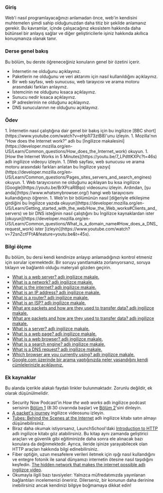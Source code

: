 ### Giriş

Web'i nasıl programlayacağınızı anlamadan önce, web'in kendisini muhtemelen şimdi sahip olduğunuzdan daha titiz bir şekilde anlamanız gerekir. Bu kavramlar, içinde çalışacağınız ekosistem hakkında daha bütünsel bir anlayış sağlar ve diğer geliştiricilerle işiniz hakkında akıllıca konuşmanıza olanak tanır.

### Derse genel bakış

Bu bölüm, bu derste öğreneceğiniz konuların genel bir özetini içerir.

- İnternetin ne olduğunu açıklayınız.
- Paketlerin ne olduğunu ve veri aktarımı için nasıl kullanıldığını açıklayınız.
- Bir web sayfası, web sunucusu, web tarayıcısı ve arama motoru arasındaki farkları anlayınız.
- İstemcinin ne olduğunu kısaca açıklayınız.
- Sunucu nedir kısaca açıklayınız.
- IP adreslerinin ne olduğunu açıklayınız.
- DNS sunucularının ne olduğunu açıklayınız.

### Ödev

<div class="lesson-content__panel" markdown="1">
  1. İnternetin nasıl çalıştığına dair genel bir bakış için bu ingilizce [BBC short](https://www.youtube.com/watch?v=eHp1l73ztB8)'unu izleyin.  
  1. Mozilla'nın "How does the Internet work?" adlı bu [İngilizce makalesini](https://developer.mozilla.org/en-US/Learn/Common_questions/How_does_the_Internet_work) okuyun.  
  1. [How the Internet Works in 5 Minutes](https://youtu.be/7_LPdttKXPc?t=46s) adlı ingilizce videoyu izleyin.  
  1. [Web sayfası, web sunucusu ve arama motoru arasındaki farkları anlatan bu İngilizce yazıyı](https://developer.mozilla.org/en-US/Learn/Common_questions/Pages_sites_servers_and_search_engines) okuyun.  
  1. Web tarayıcısının ne olduğunu açıklayan bu kısa ingilizce [Google](https://youtu.be/BrXPcaRlBqo) videosunu izleyin. Ardından, [şu anda](https://www.whatsmybrowser.org/) hangi web tarayıcısını kullandığınızı öğrenin.  
  1. Web'in bir bölümünün nasıl [diğeriyle etkileşime girdiğini bu İngilizce yazıda okuyun](https://developer.mozilla.org/en-US/Learn/Getting_started_with_the_web/How_the_Web_works#Clients_and_servers) ve bir DNS isteğinin nasıl çalıştığını bu İngilizce kaynaklardan ister [okuyun](https://developer.mozilla.org/en-US/Learn/Common_questions/What_is_a_domain_name#How_does_a_DNS_request_work) ister [izleyin](https://www.youtube.com/watch?v=72snZctFFtA&feature=youtu.be&t=45s).  
</div>

### Bilgi ölçme

Bu bölüm, bu dersi kendi kendinize anlayıp anlamadığınızı kontrol etmeniz için sorular içermektedir. Bir soruyu yanıtlamakta zorlanıyorsanız, soruya tıklayın ve bağlantılı olduğu materyali gözden geçirin.

- [What is a web server? adlı ingilizce makale.](https://developer.mozilla.org/en-US/docs/Learn/Common_questions/Pages_sites_servers_and_search_engines)
- [What is a network? adlı ingilizce makale.](https://developer.mozilla.org/en-US/docs/Learn/Common_questions/How_does_the_Internet_work)
- [What is the internet? adlı ingilizce makale.](https://www.youtube.com/watch?v=7_LPdttKXPc&t=46s)
- [What is an IP address? adlı ingilizce makale.](https://developer.mozilla.org/en-US/docs/Learn/Common_questions/How_does_the_Internet_work)
- [What is a router? adlı ingilizce makale.](https://developer.mozilla.org/en-US/docs/Learn/Common_questions/How_does_the_Internet_work)
- [What is an ISP? adlı ingilizce makale.](https://developer.mozilla.org/en-US/docs/Learn/Common_questions/How_does_the_Internet_work)
- [What are packets and how are they used to transfer data? adlı ingilizce makale.](https://developer.mozilla.org/en-US/docs/Learn/Getting_started_with_the_web/How_the_Web_works#packets_explained)
- [What are packets and how are they used to transfer data? adlı ingilizce makale.](https://developer.mozilla.org/en-US/docs/Learn/Getting_started_with_the_web/How_the_Web_works#clients_and_servers)
- [What is a server? adlı ingilizce makale.](https://developer.mozilla.org/en-US/docs/Learn/Getting_started_with_the_web/How_the_Web_works#clients_and_servers)
- [What is a web page? adlı ingilizce makale.](https://developer.mozilla.org/en-US/docs/Learn/Common_questions/Pages_sites_servers_and_search_engines)
- [What is a web browser? adlı ingilizce makale.](https://www.youtube.com/watch?v=BrXPcaRlBqo&feature=youtu.be)
- [What is a search engine? adlı ingilizce makale.](https://developer.mozilla.org/en-US/docs/Learn/Common_questions/Pages_sites_servers_and_search_engines)
- [What is a DNS request? adlı ingilizce makale.](https://www.youtube.com/watch?v=72snZctFFtA&t=45s)
- [Which browser are you currently using? adlı ingilizce makale.](https://www.whatsmybrowser.org/)
- [Google.com üzerinde bir arama yaptığınızda neler yaşandığını kendi cümlelerinizle açıklayınız.](https://developer.mozilla.org/en-US/docs/Learn/Common_questions/Pages_sites_servers_and_search_engines)

### Ek kaynaklar

Bu alanda içerikle alakalı faydalı linkler bulunmaktadır. Zorunlu değildir, ek olarak düşünülmelidir.

- Security Now Podcast'in *How the web works* adlı ingilizce podcast serisinin [Bölüm 1](https://twit.tv/shows/security-now/episodes/25?autostart=false) (8:30 civarında başlar) ve [Bölüm 2](https://twit.tv/shows/security-now/episodes/26?autostart=false)'sini dinleyin.
- [A packet's journey](https://www.youtube.com/watch?v=ewrBalT_eBM&feature) ingilizce videosunu izleyin.
- [Tubes: Behind the Scenes at the Internet](https://www.amazon.co.uk/dp/B007TB5SKA/ref=dp-kindle-redirect?_encoding=UTF8&btkr=1) adlı ingilizce kitabı satın almayı düşünebilirsiniz.
- Biraz daha okumak istiyorsanız, LaunchSchool'daki [Introduction to HTTP](https://launchschool.com/books/http) adlı ingilizce kitabı göz atabilirsiniz. Bu kitap aynı zamanda geliştirici araçları ve güvenlik gibi eğitiminizde daha sonra ele alınacak bazı konulara da değinmektedir. Ayrıca, ileride işinize yarayabilecek olan HTTP araçları hakkında bilgi edinebilirsiniz.
- Fiber optiğin, uzun mesafelere verileri iletmek için ışığı nasıl kullandığını ve entegre fotonik ile sanal dünyamızı internetin ötesine nasıl taşıdığını keşfedin. [The hidden network that makes the internet possible adlı ingilizce video](https://youtu.be/er3v4PVNQqE).
- Okumayla ilgili bazı tavsiyeler: Yalnızca müfredatımızda yayınlanan bağlantıları incelemenizi öneririz. Dilerseniz, bir konunun daha derinine inebilirsiniz ancak kendinizi bilgiye boğmamaya dikkat edin!